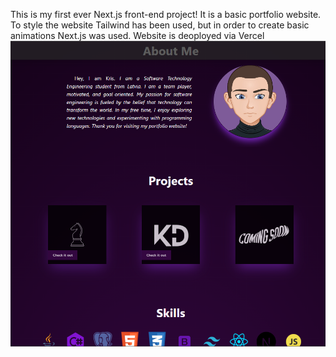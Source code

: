 This is my first ever Next.js front-end project! It is a basic portfolio website. 
To style the website Tailwind has been used, but in order to create basic animations Next.js was used. 
Website is deoployed via Vercel
![image](https://github.com/kkristiansd/Portfolio/blob/main/public/assets/preview.png)